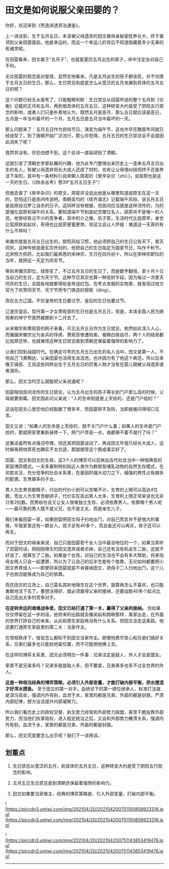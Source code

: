 # 田文是如何说服父亲田婴的？

你好，欢迎来到《熊逸讲透资治通鉴》。

上一讲谈到，生于五月五日，本该被父母遗弃的田文被母亲秘密抚养长大，终于被领到父亲田婴面前。他是幸运的，而这一个幸运儿的背后不知道隐藏着多少无辜的死魂灵呢。

在田婴看来，田文属于“五月子”，也就是夏历五月出生的孩子，命中注定会对自己不利。

无论田婴的观念是对是错，显然在他看来，凡是五月出生的孩子都该死，并不仅限于五月五日的生日。那么，生日禁忌到底是怎么从宽泛的五月发展到具体的五月五日的呢？

这个问题已经无从查考了，只能粗略判断：生日禁忌从田婴所说的整个五月到《论衡》记载的正月和五月，再到很具体的五月五日，这种转变大约是受了阴阳五行观念的影响，或者人们只是朴素地认为，既然五月是恶月，那么五日就应该是恶日，五月是一年当中最坏的一个月，五月五日是五月当中最坏的一天。

那么问题来了：五月五日作为民俗节日，演变为端午节，这也许早在魏晋年间就已经成型了，到了唐朝开始广泛流行，那么你觉得，五月五日的生日禁忌会不会就因此消失了呢？

竟然并没有。你恐怕想不到，这个忌讳一直延续到了清朝。

这就引发了清朝史学家赵翼的兴趣，他为此专门整理出来历史上一连串五月五日出生的名人，有被父母遗弃但长大成人还成了材的，也有让父母很纠结但终于还是养活下来的，其中有一条材料引自宋朝人周密的《癸辛杂识（zhì）》，说屈原也是这一天的生日。（《陔余丛考》卷39“五月五日生子”）

但我去查了《癸辛杂识》的原文，周密并没说出他是从哪里知道屈原生在这一天的，恐怕这只是民间传说吧。南朝吴均的《续齐谐志》记载端午风俗，说五月五日是屈原投汨罗江自杀的日子。这同样没有根据，但民间应当就是这样流传的，为的是强化屈原和端午的关系。要知道端午节到底纪念哪位名人，屈原并不是唯一的人选，他曾经有过不少的竞争者，其中的介之推、伍子胥，生活时代比屈原早，身世比屈原跌宕起伏，死得也比屈原更冤更惨。但这又会让人怀疑：难道这一天真的有什么不祥吗？

宋徽宗就是五月五日出生的，按照风俗习惯，他必须把自己的生日公告天下，普天同庆。这种传统是唐玄宗开创的，他把自己的生日指定为国家节日，叫作千秋节。北宋照方抓药，比如我们最熟悉的宋神宗，生日在四月初十，所以在宋神宗即位的当年，就把这一天定为同天节。

等到宋徽宗即位，规矩变了，不过五月五日的生日了，而是数字翻倍，拿十月十日当自己的生日，定为天宁节。这种节日其实也算一种敛财手段，因为每过一次普天同庆的生日，全国各地就都得给皇帝送红包。在考古发掘的实物里，就发现过地方官为了庆贺同天节、天宁节而专门铸造的银铤（dìng）。

而在北方辽国，不仅皇帝的生日要过节，皇后的生日也要过节。

辽道宗皇后，契丹第一才女萧观音的生日也是五月五日，但是，本该全国人民为她祝寿的坤宁节竟然被挪到十二月去了。

从宋徽宗和萧观音的例子来看，可见五月五日作为生日禁忌，依然如此深入人心，而偏偏宋徽宗沦为金兵的俘虏，萧观音惨遭陷害，被赐白绫自尽，两个人的结局都比屈原还惨，也就难怪这种生日禁忌直到清朝还保留着强悍的影响力了。

让我们回到战国时代。在确定可考的五月五日出生的名人当中，田文是第一人，不但自己飞黄腾达，父亲田婴也活得生龙活虎。也许因为有了他这个典范，所以后来像王镇恶、王凤这些同样出生于五月五日的厉害人物才没有在婴儿期被父母遗弃或者溺杀。

那么，田文当时怎么就能把父亲说通呢？

田婴相信民间流传的生日禁忌，认为五月出生的孩子等长到门户那么高的时候，父母就要倒霉。田文因此问父亲说：“人的生命到底是上天给的，还是门户给的？”

这话在田文心里恐怕已经酝酿了很多年，而田婴猝不及防，当即就被问得哑口无言。

田文又说：“如果人的生命是上天给的，就不关门户什么事；如果人的生命是门户给的，那就把家里重新装修一下，把门户弄高一点，谁都够不着不就行了吗？”

这番话虽然有点强词夺理，但还真把田婴说动了，再说田文毕竟已经长大成人，这时候再把他弄死也确实不太合适，那就接受这个既成事实好了。

田婴、田文和田文的生母，这3个人的博弈可以反映出古代社会当中一种很典型的家庭博弈模式。一夫多妻制特别贴近人类作为群居型哺乳动物的自然生存模式，在优胜劣汰，充分竞争的社会关系里，在基因的强大动力之下，越强的男性占有越多的配偶，生育越多的子女。

男人为生育贡献精子，付出的代价小到可以忽略不计，生育的上限可以高达4位数，而女人为生育贡献卵子，代价实在高出男人太多，生育的上限正常来说也无非只有2位数。而男权社会又让女人很难独立生存，必须依靠男人。依靠哪个男人呢——最可靠的男人既不是父兄，也不是丈夫，而是亲生儿子。

我们来看田婴一家，如果田婴把田文母子扫地出门，对自己而言并不是很大的事情，毕竟家里还有一群女人，孩子足有40多个，而且妾还可以再买，孩子还可以再生。

而对于田文的母亲来说，自己只是田婴若干女人当中最没地位的一个，如果当真听了田婴的话，把刚刚降生的田文遗弃或者杀掉，自己还有没有机会生二胎，这就不好说了，就算生了二胎，如果是个女孩，对自己的生活也不会有多大帮助，将来怕母女两人只会一起遭罪，所以为了让自己的后半生能有个依靠，无论如何都要把小田文养育成人——即便将来田婴就是不肯接纳田文，把母子二人扫地出门，这个儿子也依旧能够成为自己的依靠。

而在田文的立场上，自己莫名其妙地降生在这个世界，就算再怎么不喜欢，也只能勇敢地活下去了。要想活得好，就必须赢得父亲的接纳，还要战胜40多个起点比自己高出太多的竞争对手。

 **在逆转命运的艰难战争里，田文已经打通了第一关，赢得了父亲的接纳。** 但如果仅仅停留在这一步的话，他将来的出路就会像吴起和商鞅那样，离家出走，在外面的世界打拼自己的未来，从此和原生家庭再没有什么关系。但田文没走这条路，他还要打通原生家庭里的第二关：当家作主。

在常规秩序下，按说怎么都轮不到田文当家作主。即便他费尽苦心和兄弟们搞好关系，兄弟们最多也只能给他留位置，而不可能把他捧上去。

在这样的博弈关系里，田文必须明白一件事：兄弟注定是敌人，外人才会是盟友。

家里不是兄弟多吗？兄弟多就是敌人多，但不要紧，兄弟再多也多不过全世界的外人。

 **这是一种相当经典的博弈策略，必须引入外部变量，才能打破内部平衡，把水搅混才好浑水摸鱼。** 至于田文的第一对手，血统论下的第一顺位继承人，标准打法就是深沟高垒，强调内外有别，血浓于水，家里的都是兄弟，外面的都是豺狼，严肃内部纪律，想方设法提升内部凝聚力。

所以我们看历史上的政权交替，新生势力经常和外部势力结盟，甚至干脆投靠外部势力，而当他们执掌政权，进入稳定统治之后，又会和外部势力撇清关系，强调内外有别，血浓于水，家里的都是兄弟，外面的都是豺狼。

那么，田文究竟要怎么出手呢？我们下一讲再谈。

## 划重点

1. 生日禁忌从宽泛的五月，到具体的五月五日，这种转变大约是受了阴阳五行观念的影响。

2. 五月五日生日禁忌直到清朝还保留着强悍的影响力。

3. 田文如果要当家做主，经典的博弈策略是，引入外部变量，打破内部平衡。

![https://piccdn3.umiwi.com/img/202104/20/202104200751100858923316.jpg](https://piccdn3.umiwi.com/img/202104/20/202104200751100858923316.jpg)

![https://piccdn3.umiwi.com/img/202104/20/202104200751143853419476.jpg](https://piccdn3.umiwi.com/img/202104/20/202104200751143853419476.jpg)

---

